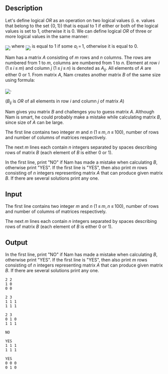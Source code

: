 ## Description

<div><p>Let's define logical <span class="tex-span"><i>OR</i></span> as an operation on two logical values (i. e. values that belong to the set <span class="tex-span">{0, 1}</span>) that is equal to <span class="tex-span">1</span> if either or both of the logical values is set to <span class="tex-span">1</span>, otherwise it is <span class="tex-span">0</span>. We can define logical <span class="tex-span"><i>OR</i></span> of three or more logical values in the same manner:</p><p><img align="middle" class="tex-formula" src="file://lwOUdfQp.png" style="max-width: 100.0%;max-height: 100.0%;"> where <img align="middle" class="tex-formula" src="file://TRJ96CPc.png" style="max-width: 100.0%;max-height: 100.0%;"> is equal to <span class="tex-span">1</span> if some <span class="tex-span"><i>a</i><sub class="lower-index"><i>i</i></sub> = 1</span>, otherwise it is equal to <span class="tex-span">0</span>.</p><p>Nam has a matrix <span class="tex-span"><i>A</i></span> consisting of <span class="tex-span"><i>m</i></span> rows and <span class="tex-span"><i>n</i></span> columns. The rows are numbered from <span class="tex-span">1</span> to <span class="tex-span"><i>m</i></span>, columns are numbered from <span class="tex-span">1</span> to <span class="tex-span"><i>n</i></span>. Element at row <span class="tex-span"><i>i</i></span> (<span class="tex-span">1 ≤ <i>i</i> ≤ <i>m</i></span>) and column <span class="tex-span"><i>j</i></span> (<span class="tex-span">1 ≤ <i>j</i> ≤ <i>n</i></span>) is denoted as <span class="tex-span"><i>A</i><sub class="lower-index"><i>ij</i></sub></span>. All elements of <span class="tex-span"><i>A</i></span> are either 0 or 1. From matrix <span class="tex-span"><i>A</i></span>, Nam creates another matrix <span class="tex-span"><i>B</i></span> of the same size using formula:</p><p><img align="middle" class="tex-formula" src="file://jWqkguo7.png" style="max-width: 100.0%;max-height: 100.0%;">.</p><p>(<span class="tex-span"><i>B</i><sub class="lower-index"><i>ij</i></sub></span> is <span class="tex-span"><i>OR</i></span> of all elements in row <span class="tex-span"><i>i</i></span> and column <span class="tex-span"><i>j</i></span> of matrix <span class="tex-span"><i>A</i></span>)</p><p>Nam gives you matrix <span class="tex-span"><i>B</i></span> and challenges you to guess matrix <span class="tex-span"><i>A</i></span>. Although Nam is smart, he could probably make a mistake while calculating matrix <span class="tex-span"><i>B</i></span>, since size of <span class="tex-span"><i>A</i></span> can be large.</p></div><div class="input-specification"><p>The first line contains two integer <span class="tex-span"><i>m</i></span> and <span class="tex-span"><i>n</i></span> (<span class="tex-span">1 ≤ <i>m</i>, <i>n</i> ≤ 100</span>), number of rows and number of columns of matrices respectively.</p><p>The next <span class="tex-span"><i>m</i></span> lines each contain <span class="tex-span"><i>n</i></span> integers separated by spaces describing rows of matrix <span class="tex-span"><i>B</i></span> (each element of <span class="tex-span"><i>B</i></span> is either <span class="tex-span">0</span> or <span class="tex-span">1</span>).</p></div><div class="output-specification"><p>In the first line, print "<span class="tex-font-style-tt">NO</span>" if Nam has made a mistake when calculating <span class="tex-span"><i>B</i></span>, otherwise print "<span class="tex-font-style-tt">YES</span>". If the first line is "<span class="tex-font-style-tt">YES</span>", then also print <span class="tex-span"><i>m</i></span> rows consisting of <span class="tex-span"><i>n</i></span> integers representing matrix <span class="tex-span"><i>A</i></span> that can produce given matrix <span class="tex-span"><i>B</i></span>. If there are several solutions print any one.</p></div>

## Input

<p>The first line contains two integer <span class="tex-span"><i>m</i></span> and <span class="tex-span"><i>n</i></span> (<span class="tex-span">1 ≤ <i>m</i>, <i>n</i> ≤ 100</span>), number of rows and number of columns of matrices respectively.</p><p>The next <span class="tex-span"><i>m</i></span> lines each contain <span class="tex-span"><i>n</i></span> integers separated by spaces describing rows of matrix <span class="tex-span"><i>B</i></span> (each element of <span class="tex-span"><i>B</i></span> is either <span class="tex-span">0</span> or <span class="tex-span">1</span>).</p>

## Output

<p>In the first line, print "<span class="tex-font-style-tt">NO</span>" if Nam has made a mistake when calculating <span class="tex-span"><i>B</i></span>, otherwise print "<span class="tex-font-style-tt">YES</span>". If the first line is "<span class="tex-font-style-tt">YES</span>", then also print <span class="tex-span"><i>m</i></span> rows consisting of <span class="tex-span"><i>n</i></span> integers representing matrix <span class="tex-span"><i>A</i></span> that can produce given matrix <span class="tex-span"><i>B</i></span>. If there are several solutions print any one.</p>





```input1
2 2
1 0
0 0

```




```input2
2 3
1 1 1
1 1 1

```




```input3
2 3
0 1 0
1 1 1

```




```output1
NO

```




```output2
YES
1 1 1
1 1 1

```




```output3
YES
0 0 0
0 1 0

```


